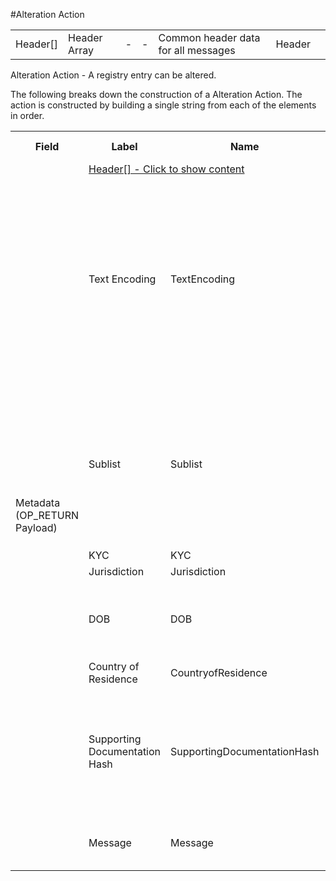 
#Alteration Action

<div class="ui modal" id="header">
    <i class="close icon"></i>
    <div class="content docs-content">
        <table class="ui table">
            <tr>
                <td class="r6">Header[]</td>
                <td class="r6">Header Array</td>
                <td class="r6">-</td>
                <td class="r6">-</td>
                <td class="r6">Common header data for all messages</td>
                <td class="r6">Header</td>
                <td class="r7"></td>
            </tr>
        </table>
    </div>
</div>

Alteration Action -  A registry entry can be altered.

The following breaks down the construction of a Alteration Action. The action is constructed by building a single string from each of the elements in order.

<div class="ritz grid-container" dir="ltr"> 
    <table class="waffle" cellspacing="0" cellpadding="0" table-layout=fixed width=100%>
         <tr style='height:19px;'>
            <th style="width:6%" class="s0">Field</th>
            <th style="width:9%" class="s1">Label</th>
            <th style="width:9%" class="s1">Name</th>
            <th style="width:2%" class="s1">Bytes</th>
            <th style="width:29%" class="s1">Example Values</th>
            <th style="width:26%" class="s1">Comments</th>
            <th style="width:5%" class="s1">Data Type</th>
            <th style="width:14%" class="s2">Amendment Restrictions</th>
        </tr>
        <tr>
            <td class="s5" rowspan="20">Metadata (OP_RETURN Payload)</td>
            <td class="r6" colspan="7"><a href="#" data-popover="header">Header[] - Click to show content</a></td>
        </tr>
        <tr>
            <td class="r10">Text Encoding</td>
            <td class="r10">TextEncoding</td>
            <td class="r10">1</td>
            <td class="r10" style="word-break:break-all">0</td>
            <td class="r10"> 0 = ASCII, 1 = UTF-8, 2 = UTF-16, 3 = Unicode.  Encoding applies to all 'text' data types. All 'string' types will always be encoded with ASCII.  Where string is selected, all fields will be ASCII.</td>
            <td class="r10">uint8</td>
            <td class="r11">Can be changed by Issuer or Operator at their discretion.</td>
        </tr>
        <tr>
            <td class="r10">Sublist</td>
            <td class="r10">Sublist</td>
            <td class="r10">4</td>
            <td class="r10" style="word-break:break-all"></td>
            <td class="r10">Null value = Global KYC compliance. eg. Organizations can define their own pseudo-anonymous and publicly available membership lists.</td>
            <td class="r10">string</td>
            <td class="r11"></td>
        </tr>
        <tr>
            <td class="r10">KYC</td>
            <td class="r10">KYC</td>
            <td class="r10">1</td>
            <td class="r10" style="word-break:break-all">Y</td>
            <td class="r10">Y/N</td>
            <td class="r10">string</td>
            <td class="r11"></td>
        </tr>
        <tr>
            <td class="r10">Jurisdiction</td>
            <td class="r10">Jurisdiction</td>
            <td class="r10">5</td>
            <td class="r10" style="word-break:break-all">AUS</td>
            <td class="r10"></td>
            <td class="r10">string</td>
            <td class="r11"></td>
        </tr>
        <tr>
            <td class="r10">DOB</td>
            <td class="r10">DOB</td>
            <td class="r10">8</td>
            <td class="r10" style="word-break:break-all">Tue Jun 02 1987 17:00:00 GMT+1000 (AEST)</td>
            <td class="r10">Date of Birth : DD/MM/YYYY</td>
            <td class="r10">time</td>
            <td class="r11"></td>
        </tr>
        <tr>
            <td class="r10">Country of Residence</td>
            <td class="r10">CountryofResidence</td>
            <td class="r10">3</td>
            <td class="r10" style="word-break:break-all">AUS</td>
            <td class="r10"></td>
            <td class="r10">string</td>
            <td class="r11"></td>
        </tr>
        <tr>
            <td class="r10">Supporting Documentation Hash</td>
            <td class="r10">SupportingDocumentationHash</td>
            <td class="r10">32</td>
            <td class="r10" style="word-break:break-all">98ea6e4f216f2fb4b69fff9b3a44842c38686ca685f3f55dc48c5d3fb1107be4</td>
            <td class="r10"></td>
            <td class="r10">sha256</td>
            <td class="r11"></td>
        </tr>
        <tr>
            <td class="r10">Message</td>
            <td class="r10">Message</td>
            <td class="r10">0</td>
            <td class="r10" style="word-break:break-all">Changed Country of Residence</td>
            <td class="r10">Length 0-65,535 bytes. Note</td>
            <td class="r10">nvarchar16</td>
            <td class="r11"></td>
        </tr>
    </table>
</div>